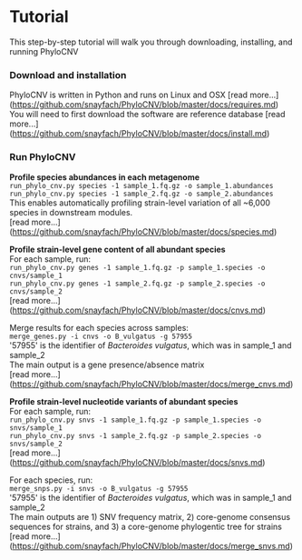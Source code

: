 # Tutorial

This step-by-step tutorial will walk you through downloading, installing, and running PhyloCNV

### Download and installation
PhyloCNV is written in Python and runs on Linux and OSX  [read more...] (https://github.com/snayfach/PhyloCNV/blob/master/docs/requires.md)  
You will need to first download the software are reference database [read more...] (https://github.com/snayfach/PhyloCNV/blob/master/docs/install.md)

### Run PhyloCNV
**Profile species abundances in each metagenome**  
`run_phylo_cnv.py species -1 sample_1.fq.gz -o sample_1.abundances`  
`run_phylo_cnv.py species -1 sample_2.fq.gz -o sample_2.abundances`  
This enables automatically profiling strain-level variation of all ~6,000 species in downstream modules.  
[read more...] (https://github.com/snayfach/PhyloCNV/blob/master/docs/species.md)

**Profile strain-level gene content of all abundant species**   
For each sample, run:   
`run_phylo_cnv.py genes -1 sample_1.fq.gz -p sample_1.species -o cnvs/sample_1`  
`run_phylo_cnv.py genes -1 sample_2.fq.gz -p sample_2.species -o cnvs/sample_2`  
[read more...] (https://github.com/snayfach/PhyloCNV/blob/master/docs/cnvs.md)

Merge results for each species across samples:  
`merge_genes.py -i cnvs -o B_vulgatus -g 57955`  
'57955' is the identifier of *Bacteroides vulgatus*, which was in sample_1 and sample_2  
The main output is a gene presence/absence matrix  
[read more...] (https://github.com/snayfach/PhyloCNV/blob/master/docs/merge_cnvs.md)

**Profile strain-level nucleotide variants of abundant species**  
For each sample, run:  
`run_phylo_cnv.py snvs -1 sample_1.fq.gz -p sample_1.species -o snvs/sample_1`  
`run_phylo_cnv.py snvs -1 sample_2.fq.gz -p sample_2.species -o snvs/sample_2`  
[read more...] (https://github.com/snayfach/PhyloCNV/blob/master/docs/snvs.md)

For each species, run:  
`merge_snps.py -i snvs -o B_vulgatus -g 57955`   
'57955' is the identifier of *Bacteroides vulgatus*, which was in sample_1 and sample_2   
The main outputs are 1) SNV frequency matrix, 2) core-genome consensus sequences for strains, and 3) a core-genome phylogentic tree for strains
[read more...] (https://github.com/snayfach/PhyloCNV/blob/master/docs/merge_snvs.md)